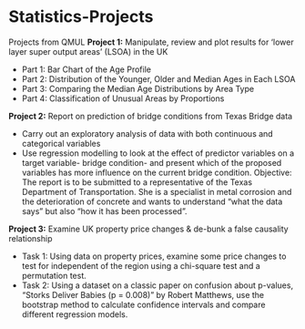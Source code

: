 # Statistics-Projects
Projects from QMUL 
**Project 1:** Manipulate, review and plot results for ‘lower layer super output areas’ (LSOA) in the UK
- Part 1: Bar Chart of the Age Profile
- Part 2: Distribution of the Younger, Older and Median Ages in Each LSOA
- Part 3: Comparing the Median Age Distributions by Area Type
- Part 4: Classification of Unusual Areas by Proportions

**Project 2:** Report on prediction of bridge conditions from Texas Bridge data 
- Carry out an exploratory analysis of data with both continuous and categorical variables
- Use regression modelling to look at the effect of predictor variables on a target
variable- bridge condition- and present which of the proposed variables has more influence on the current bridge condition.
Objective: The report is to be submitted to a representative of the Texas Department of Transportation.
She is a specialist in metal corrosion and the deterioration of concrete and wants to understand “what the data says” but also “how it has been processed”.


**Project 3:** Examine UK property price changes & de-bunk a false causality relationship
- Task 1: Using data on property prices, examine some price changes to test for
independent of the region using a chi-square test and a permutation test.
- Task 2: Using a dataset on a classic paper on confusion about p-values,  “Storks Deliver Babies (p = 0.008)” by Robert Matthews, use the bootstrap method to calculate confidence intervals and compare different regression models.
